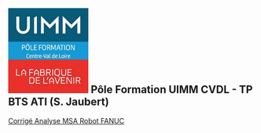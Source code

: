 ## ![Logo UIMM](logo_uimm_placeholder.jpg) Pôle Formation UIMM CVDL - TP BTS ATI (S. Jaubert) 

[Corrigé Analyse MSA Robot FANUC](https://sjaubert.github.io/Corrigé-Analyse--MSA.html?target=_blank)

